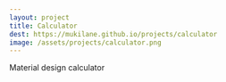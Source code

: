 ```yaml
---
layout: project
title: Calculator
dest: https://mukilane.github.io/projects/calculator
image: /assets/projects/calculator.png
---
```


Material design calculator